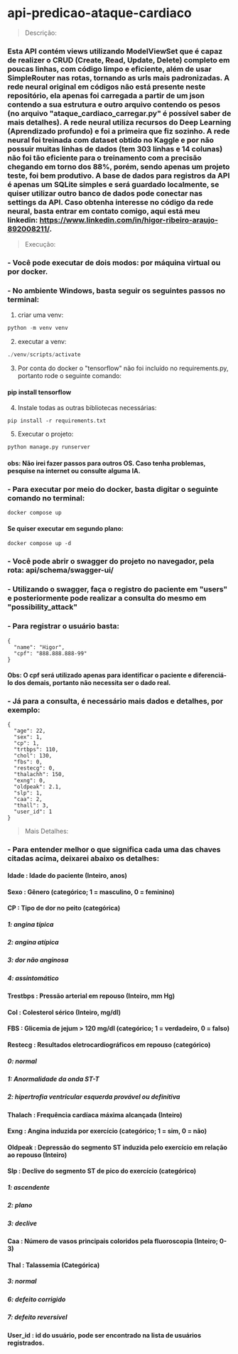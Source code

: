 ﻿# api-predicao-ataque-cardiaco

> Descrição:
### Esta API contém views utilizando ModelViewSet que é capaz de realizer o CRUD (Create, Read, Update, Delete) completo em poucas linhas, com código limpo e eficiente, além de usar SimpleRouter nas rotas, tornando as urls mais padronizadas. A rede neural original em códigos não está presente neste repositório, ela apenas foi carregada a partir de um json contendo a sua estrutura e outro arquivo contendo os pesos (no arquivo "ataque_cardiaco_carregar.py" é possível saber de mais detalhes). A rede neural utiliza recursos do Deep Learning (Aprendizado profundo) e foi a primeira que fiz sozinho. A rede neural foi treinada com dataset obtido no Kaggle e por não possuir muitas linhas de dados (tem 303 linhas e 14 colunas) não foi tão eficiente para o treinamento com a precisão chegando em torno dos 88%, porém, sendo apenas um projeto teste, foi bem produtivo. A base de dados para registros da API é apenas um SQLite simples e será guardado localmente, se quiser utilizar outro banco de dados pode conectar nas settings da API. Caso obtenha interesse no código da rede neural, basta entrar em contato comigo, aqui está meu linkedin: https://www.linkedin.com/in/higor-ribeiro-araujo-892008211/.

> Execução:

### - Você pode executar de dois modos: por máquina virtual ou por docker.
### - No ambiente Windows, basta seguir os seguintes passos no terminal:
1. criar uma venv:
~~~python
python -m venv venv
~~~
2. executar a venv:
~~~python
./venv/scripts/activate
~~~
3. Por conta do docker o "tensorflow" não foi incluído no requirements.py, portanto rode o seguinte comando: 
#### pip install tensorflow
4. Instale todas as outras bibliotecas necessárias:
~~~
pip install -r requirements.txt
~~~
5. Executar o projeto:
~~~python
python manage.py runserver
~~~
#### obs: Não irei fazer passos para outros OS. Caso tenha problemas, pesquise na internet ou consulte alguma IA.
### - Para executar por meio do docker, basta digitar o seguinte comando no terminal:
~~~
docker compose up
~~~
#### Se quiser executar em segundo plano: 
~~~
docker compose up -d
~~~
### - Você pode abrir o swagger do projeto no navegador, pela rota: api/schema/swagger-ui/
### - Utilizando o swagger, faça o registro do paciente em "users" e posteriormente pode realizar a consulta do mesmo em "possibility_attack"
### - Para registrar o usuário basta:
~~~
{
  "name": "Higor",
  "cpf": "888.888.888-99"
}
~~~
#### Obs: O cpf será utilizado apenas para identificar o paciente e diferenciá-lo dos demais, portanto não necessita ser o dado real.
### - Já para a consulta, é necessário mais dados e detalhes, por exemplo:
~~~
{
  "age": 22,
  "sex": 1,
  "cp": 1,
  "trtbps": 110,
  "chol": 130,
  "fbs": 0,
  "restecg": 0,
  "thalachh": 150,
  "exng": 0,
  "oldpeak": 2.1,
  "slp": 1,
  "caa": 2,
  "thall": 3,
  "user_id": 1
}
~~~
> Mais Detalhes:
### - Para entender melhor o que significa cada uma das chaves citadas acima, deixarei abaixo os detalhes:
#### Idade : Idade do paciente (Inteiro, anos)
#### Sexo : Gênero (categórico; 1 = masculino, 0 = feminino)
#### CP : Tipo de dor no peito (categórica)
##### 1: angina típica
##### 2: angina atípica
##### 3: dor não anginosa
##### 4: assintomático
#### Trestbps : Pressão arterial em repouso (Inteiro, mm Hg)
#### Col : Colesterol sérico (Inteiro, mg/dl)
#### FBS : Glicemia de jejum > 120 mg/dl (categórico; 1 = verdadeiro, 0 = falso)
#### Restecg : Resultados eletrocardiográficos em repouso (categórico)
##### 0: normal
##### 1: Anormalidade da onda ST-T
##### 2: hipertrofia ventricular esquerda provável ou definitiva
#### Thalach : Frequência cardíaca máxima alcançada (Inteiro)
#### Exng : Angina induzida por exercício (categórico; 1 = sim, 0 = não)
#### Oldpeak : Depressão do segmento ST induzida pelo exercício em relação ao repouso (Inteiro)
#### Slp : Declive do segmento ST de pico do exercício (categórico)
##### 1: ascendente
##### 2: plano
##### 3: declive
#### Caa : Número de vasos principais coloridos pela fluoroscopia (Inteiro; 0-3)
#### Thal : Talassemia (Categórica)
##### 3: normal
##### 6: defeito corrigido
##### 7: defeito reversível
#### User_id : id do usuário, pode ser encontrado na lista de usuários registrados.
